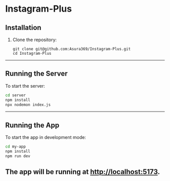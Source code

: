 # Instagram-Plus

## Installation

1. Clone the repository:

   ```
   git clone git@github.com:Asura369/Instagram-Plus.git
   cd Instagram-Plus
   ```


---

## Running the Server

To start the server:

```bash
cd server
npm install
npx nodemon index.js
```

---

## Running the App

To start the app in development mode:

```bash
cd my-app
npm install
npm run dev
```

The app will be running at [http://localhost:5173](http://localhost:5173).
---

